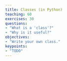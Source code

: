 ```yaml
---
title: Classes (in Python)
teaching: 60
exercises: 30
questions:
- "What is a 'class'?"
- "Why is it useful?"
objectives:
- "Write your own class."
keypoints:
- "TODO"
---
```

